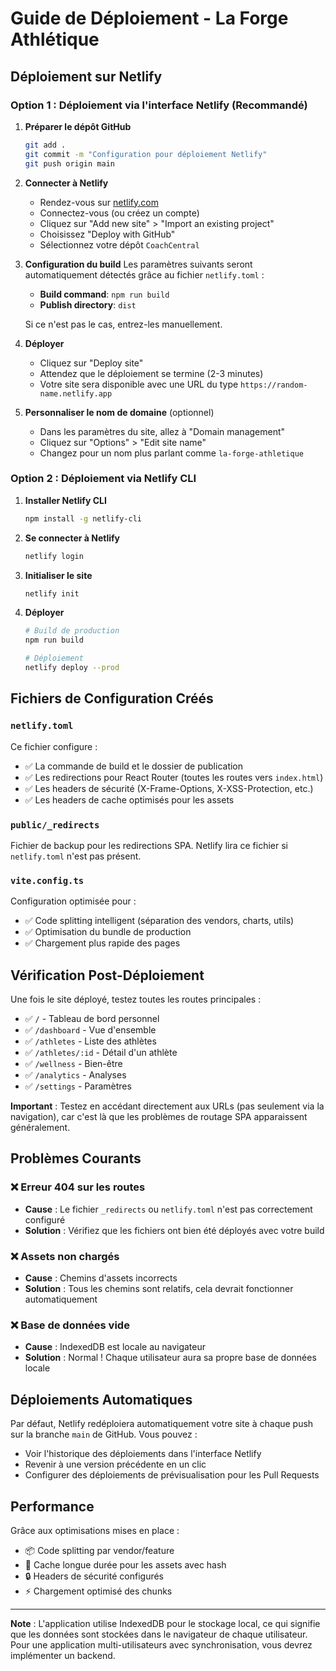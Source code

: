 # Guide de Déploiement - La Forge Athlétique

## Déploiement sur Netlify

### Option 1 : Déploiement via l'interface Netlify (Recommandé)

1. **Préparer le dépôt GitHub**
   ```bash
   git add .
   git commit -m "Configuration pour déploiement Netlify"
   git push origin main
   ```

2. **Connecter à Netlify**
   - Rendez-vous sur [netlify.com](https://www.netlify.com/)
   - Connectez-vous (ou créez un compte)
   - Cliquez sur "Add new site" > "Import an existing project"
   - Choisissez "Deploy with GitHub"
   - Sélectionnez votre dépôt `CoachCentral`

3. **Configuration du build**
   Les paramètres suivants seront automatiquement détectés grâce au fichier `netlify.toml` :
   - **Build command**: `npm run build`
   - **Publish directory**: `dist`
   
   Si ce n'est pas le cas, entrez-les manuellement.

4. **Déployer**
   - Cliquez sur "Deploy site"
   - Attendez que le déploiement se termine (2-3 minutes)
   - Votre site sera disponible avec une URL du type `https://random-name.netlify.app`

5. **Personnaliser le nom de domaine** (optionnel)
   - Dans les paramètres du site, allez à "Domain management"
   - Cliquez sur "Options" > "Edit site name"
   - Changez pour un nom plus parlant comme `la-forge-athletique`

### Option 2 : Déploiement via Netlify CLI

1. **Installer Netlify CLI**
   ```bash
   npm install -g netlify-cli
   ```

2. **Se connecter à Netlify**
   ```bash
   netlify login
   ```

3. **Initialiser le site**
   ```bash
   netlify init
   ```

4. **Déployer**
   ```bash
   # Build de production
   npm run build
   
   # Déploiement
   netlify deploy --prod
   ```

## Fichiers de Configuration Créés

### `netlify.toml`
Ce fichier configure :
- ✅ La commande de build et le dossier de publication
- ✅ Les redirections pour React Router (toutes les routes vers `index.html`)
- ✅ Les headers de sécurité (X-Frame-Options, X-XSS-Protection, etc.)
- ✅ Les headers de cache optimisés pour les assets

### `public/_redirects`
Fichier de backup pour les redirections SPA. Netlify lira ce fichier si `netlify.toml` n'est pas présent.

### `vite.config.ts`
Configuration optimisée pour :
- ✅ Code splitting intelligent (séparation des vendors, charts, utils)
- ✅ Optimisation du bundle de production
- ✅ Chargement plus rapide des pages

## Vérification Post-Déploiement

Une fois le site déployé, testez toutes les routes principales :

- ✅ `/` - Tableau de bord personnel
- ✅ `/dashboard` - Vue d'ensemble
- ✅ `/athletes` - Liste des athlètes
- ✅ `/athletes/:id` - Détail d'un athlète
- ✅ `/wellness` - Bien-être
- ✅ `/analytics` - Analyses
- ✅ `/settings` - Paramètres

**Important** : Testez en accédant directement aux URLs (pas seulement via la navigation), car c'est là que les problèmes de routage SPA apparaissent généralement.

## Problèmes Courants

### ❌ Erreur 404 sur les routes
- **Cause** : Le fichier `_redirects` ou `netlify.toml` n'est pas correctement configuré
- **Solution** : Vérifiez que les fichiers ont bien été déployés avec votre build

### ❌ Assets non chargés
- **Cause** : Chemins d'assets incorrects
- **Solution** : Tous les chemins sont relatifs, cela devrait fonctionner automatiquement

### ❌ Base de données vide
- **Cause** : IndexedDB est locale au navigateur
- **Solution** : Normal ! Chaque utilisateur aura sa propre base de données locale

## Déploiements Automatiques

Par défaut, Netlify redéploiera automatiquement votre site à chaque push sur la branche `main` de GitHub. Vous pouvez :
- Voir l'historique des déploiements dans l'interface Netlify
- Revenir à une version précédente en un clic
- Configurer des déploiements de prévisualisation pour les Pull Requests

## Performance

Grâce aux optimisations mises en place :
- 📦 Code splitting par vendor/feature
- 🚀 Cache longue durée pour les assets avec hash
- 🔒 Headers de sécurité configurés
- ⚡ Chargement optimisé des chunks

---

**Note** : L'application utilise IndexedDB pour le stockage local, ce qui signifie que les données sont stockées dans le navigateur de chaque utilisateur. Pour une application multi-utilisateurs avec synchronisation, vous devrez implémenter un backend.
